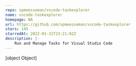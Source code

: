```yaml
---
repo: spmeesseman/vscode-taskexplorer
name: vscode-taskexplorer
homepage: NA
url: https://github.com/spmeesseman/vscode-taskexplorer
stars: 145
starredAt: 2022-01-31T23:21:02Z
description: |-
    Run and Manage Tasks for Visual Studio Code
---
```


[object Object]
